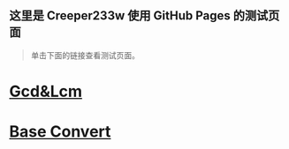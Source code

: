 ## 这里是 Creeper233w 使用 GitHub Pages 的测试页面
>单击下面的链接查看测试页面。

# [Gcd&Lcm](https://creeper233w.github.io/pages/HandMakeGcdLcm.html)
# [Base Convert](https://creeper233w.github.io/pages/BaseConvert.html)